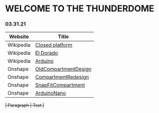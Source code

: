 # WELCOME TO THE THUNDERDOME #

### 03.31.21 ###

| Website | Title |
| ----------- | ----------- |
| Wikipedia | [Closed platform](https://en.wikipedia.org/wiki/Closed_platform) |
| Wikipedia | [El Dorado](https://en.wikipedia.org/wiki/El_Dorado) |
| Wikipedia | [Arduino](https://www.youtube.com/watch?v=dQw4w9WgXcQ) |
| Onshape | [OldCompartmentDesign](https://cvilleschools.onshape.com/documents/396c4bae165363b393b80903/w/f6e132cf290feae134ab5437/e/29a0a14830e85418dcbea46b) |
| Onshape | [CompartmentRedesign](https://cvilleschools.onshape.com/documents/c71da7297e82db234daa5424/w/67425958a3b815c674c77b8b/e/6f854c8b8a0eb32d950fda1c) |
| Onshape | [SnapFitCompartment](https://cvilleschools.onshape.com/documents/6b8f4263bb016b629e189fe7/w/23d0a2824c42f47f874adfcc/e/d084e0d6af6d5dfb90115ced) |
| Onshape | [ArduinoNano](https://github.com/shrey45/Secret-Bluetooth-Compartment/blob/main/CADfiles/RandomLinks.md) |



~~| Paragraph | Text |~~
